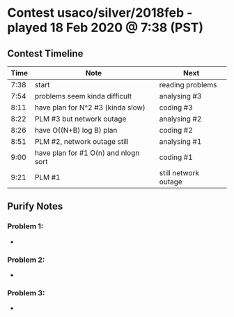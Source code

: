# Contest usaco/silver/2018feb - played 18 Feb 2020 @ 7:38 (PST)

## Contest Timeline

| Time | Note | Next |
|----|----|----|
7:38 | start | reading problems
7:54 | problems seem kinda difficult | analysing #3
8:11 | have plan for N^2 #3 (kinda slow) | coding #3
8:22 | PLM #3 but network outage | analysing #2
8:26 | have O((N+B) log B) plan | coding #2
8:51 | PLM #2, network outage still | analysing #1
9:00 | have plan for #1 O(n) and nlogn sort | coding #1
9:21 | PLM #1 | still network outage | end

## Purify Notes

### Problem 1:

-

### Problem 2:

-

### Problem 3:

-

